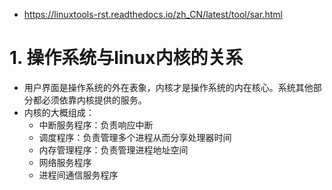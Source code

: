 - https://linuxtools-rst.readthedocs.io/zh_CN/latest/tool/sar.html
# 1. 操作系统与linux内核的关系
- 用户界面是操作系统的外在表象，内核才是操作系统的内在核心。系统其他部分都必须依靠内核提供的服务。
- 内核的大概组成：
    - 中断服务程序：负责响应中断
    - 调度程序：负责管理多个进程从而分享处理器时间
    - 内存管理程序：负责管理进程地址空间
    - 网络服务程序
    - 进程间通信服务程序
    

